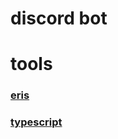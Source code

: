 # discord bot

# tools

### [eris](https://abal.moe/Eris/)

### [typescript](https://www.typescriptlang.org/)
